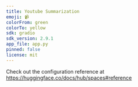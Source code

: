 ```yaml
---
title: Youtube Summarization
emoji: 📹 
colorFrom: green
colorTo: yellow
sdk: gradio
sdk_version: 2.9.1
app_file: app.py
pinned: false
license: mit
---
```


Check out the configuration reference at https://huggingface.co/docs/hub/spaces#reference
